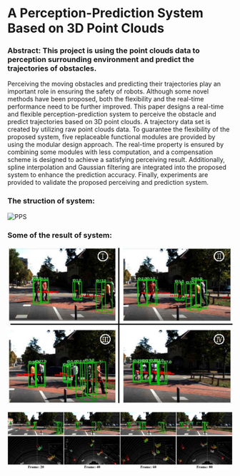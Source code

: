 # A Perception-Prediction System Based on 3D Point Clouds
### Abstract: This project is using the point clouds data to perception surrounding environment and predict the trajectories of obstacles.

Perceiving the moving obstacles and predicting their trajectories play an important role in ensuring the safety of robots. Although some novel methods have been proposed, both the flexibility and the real-time performance need to be further improved. This paper designs a real-time and flexible perception-prediction system to perceive the obstacle and predict trajectories based on 3D point clouds. A trajectory data set is created by utilizing raw point clouds data. To guarantee the flexibility of the proposed system, five replaceable functional modules are provided by using the modular design approach. The real-time property is ensured by combining some modules with less computation, and a compensation scheme is designed to achieve a satisfying perceiving result. Additionally, spline interpolation and Gaussian filtering are integrated into the proposed system to enhance the prediction accuracy. Finally, experiments are provided to validate the proposed perceiving and prediction system.

### The struction of system:
![PPS](https://github.com/Zavieton/PPS3D/blob/main/figures/PPS.png)

### Some of the result of system:

![Result_1](figures/result1.jpg)

![Result_2](figures/result_2.jpg)

